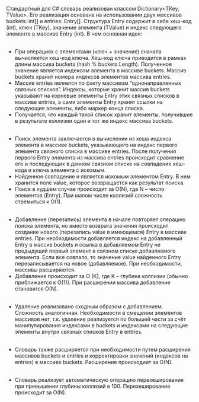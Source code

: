﻿Стандартный для C# словарь реализован классом Dictionary<TKey,  TValue>. Его реализация основана на использовании двух массивов buckets: int[] и entries: Entry[]. Структура Entry содержит в себе хеш-код (int), ключ (TKey), значение элемента (TValue) и индекс следующего элементе в массиве Entry (int). В чем основная идея:
<br/><br/>
* При операциях с элементами (ключ + значение) сначала вычисляется хеш-код ключа. Хеш-код ключа приводится в рамках длины массива buckets (hash % buckets.Length). Полученное значение является индексом элемента в массиве buckets. Массив buckets хранит номера индексов элементов массива entries.
* Массив entries является по факту массивом “однонаправленных связных списков”. Индексы, которые хранит массив buckets указывают на корневые элементы Entry этих связных списков в массиве entries, а сами элементы Entry хранят ссылки на следующие элементы, либо маркер конца списка.
* Получается, что каждый такой список хранит элементы, получившие в результате коллизии один и тот же индекс массива buckets.
<br/><br/>
- Поиск элемента заключается в вычислении из хеша индекса элемента в массиве buckets, указывающего на индекс первого элемента связного списка в массиве entries. После получения первого Entry элемента из массива entries происходит сравнение его и последующих в данном связном списке на совпадение хеш-кода и ключа элемента с искомым.
- Найденное совпадение и является искомым элементом Entry. В нем хранится поле value, которое возвращается как результат поиска.
- Поиск в худшем случае происходит за O(N), где N – число элементов (Entry). При малом числе коллизий сложность стремиться к O(1).
<br/><br/>
+ Добавление (перезапись) элемента в начале повторяет операцию поиска элемента, но вместо возврата значения происходит создание нового (перезапись value в имеющемся) Entry в массиве entries. При необходимости добавляется индекс на добавленный Entry в массив buckets и ссылка в добавляемом Entry не предыдущий первый элемент в связном списке.добавляемого элемента. Если все совпало, то значение value найденного Entry перезаписывается на новое (добавляемое). При необходимости, массивы расширяются.
+ Добавление происходит за O (K), где K – глубина коллизии (обычно приближается к O(1)). При расширении массива добавление становится O(N).
<br/><br/>
* Удаление реализовано сходным образом с добавлением. Сложность аналогичная. Необходимости в смещении элементов массивов нет, т.к. удаление реализуется по большей части за счёт манипулирования индексами в buckets и индексами на следующие элементы внутри связных списков Entry в entries.
<br/><br/>
- Словарь также расширяется при необходимости путем расширения массивов buckets и entries и корректировки значений (индексов на entries) в массиве buckets. Расширение происходиит за O(N).
<br/><br/>
+ Словарь реализует автоматическую операцию перехеширования при превышении глубины коллизий в 100. Перехеширование происходит за O(N).
